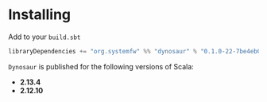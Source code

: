 # Installing

Add to your `build.sbt`

```scala
libraryDependencies += "org.systemfw" %% "dynosaur" % "0.1.0-22-7be4eb0"
```

`Dynosaur` is published for the following versions of Scala:

- **2.13.4**
- **2.12.10**
